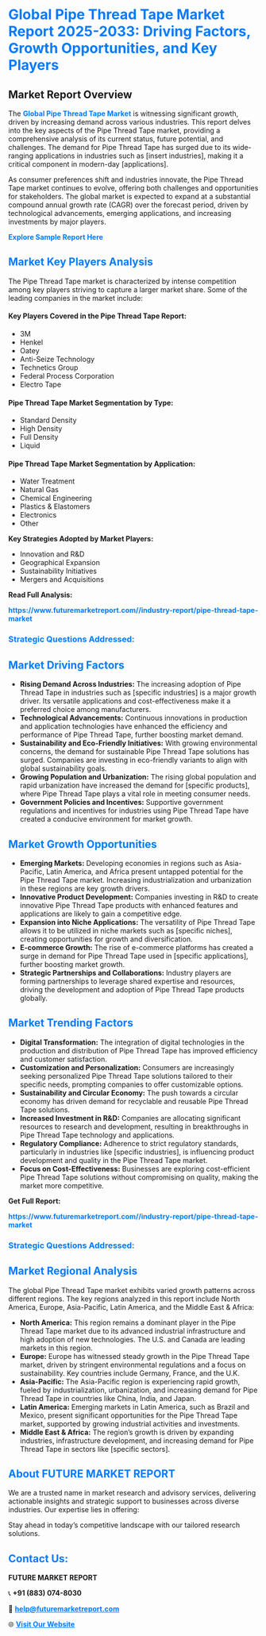 <h1 style="color: #007BFF;">Global Pipe Thread Tape Market Report 2025-2033: Driving Factors, Growth Opportunities, and Key Players</h1>

<section id="overview">
<h2>Market Report Overview</h2>
<p>The <a href="https://www.futuremarketreport.com//industry-report/pipe-thread-tape-market" style="color: #007BFF; text-decoration: none;"><strong>Global Pipe Thread Tape Market</strong></a> is witnessing significant growth, driven by increasing demand across various industries. This report delves into the key aspects of the Pipe Thread Tape market, providing a comprehensive analysis of its current status, future potential, and challenges. The demand for Pipe Thread Tape has surged due to its wide-ranging applications in industries such as [insert industries], making it a critical component in modern-day [applications].</p>
<p>As consumer preferences shift and industries innovate, the Pipe Thread Tape market continues to evolve, offering both challenges and opportunities for stakeholders. The global market is expected to expand at a substantial compound annual growth rate (CAGR) over the forecast period, driven by technological advancements, emerging applications, and increasing investments by major players.</p>
</section>

<section id="overview">
<p><a href="https://www.futuremarketreport.com//request-sample/reportId=49006" style="color: #007BFF; text-decoration: none;"><strong>Explore Sample Report Here</strong></a></p>
</section>

<section id="key-players">
<h2 style="color: #007BFF;">Market Key Players Analysis</h2>
<p>The Pipe Thread Tape market is characterized by intense competition among key players striving to capture a larger market share. Some of the leading companies in the market include:</p>
<h4>Key Players Covered in the Pipe Thread Tape Report:</h4>
<ul><li>3M</li><li>Henkel</li><li>Oatey</li><li>Anti-Seize Technology</li><li>Technetics Group</li><li>Federal Process Corporation</li><li>Electro Tape</li></ul>
<h4>Pipe Thread Tape Market Segmentation by Type:</h4>
<ul><li>Standard Density</li><li>High Density</li><li>Full Density</li><li>Liquid</li></ul>

<h4>Pipe Thread Tape Market Segmentation by Application:</h4>
<ul><li>Water Treatment</li><li>Natural Gas</li><li>Chemical Engineering</li><li>Plastics &amp; Elastomers</li><li>Electronics</li><li>Other</li></ul>
<p><strong>Key Strategies Adopted by Market Players:</strong></p>
<ul>
<li>Innovation and R&D</li>
<li>Geographical Expansion</li>
<li>Sustainability Initiatives</li>
<li>Mergers and Acquisitions</li>
</ul>
</section>

<section>
<p><strong>Read Full Analysis: </strong></p><a href="https://www.futuremarketreport.com//industry-report/pipe-thread-tape-market" style="color: #007BFF; text-decoration: none;"><strong>https://www.futuremarketreport.com//industry-report/pipe-thread-tape-market</strong></a>
<h3 style="color: #007BFF;">Strategic Questions Addressed:</h3>
</section>

<section id="driving-factors">
<h2 style="color: #007BFF;">Market Driving Factors</h2>
<ul>
<li><strong>Rising Demand Across Industries:</strong> The increasing adoption of Pipe Thread Tape in industries such as [specific industries] is a major growth driver. Its versatile applications and cost-effectiveness make it a preferred choice among manufacturers.</li>
<li><strong>Technological Advancements:</strong> Continuous innovations in production and application technologies have enhanced the efficiency and performance of Pipe Thread Tape, further boosting market demand.</li>
<li><strong>Sustainability and Eco-Friendly Initiatives:</strong> With growing environmental concerns, the demand for sustainable Pipe Thread Tape solutions has surged. Companies are investing in eco-friendly variants to align with global sustainability goals.</li>
<li><strong>Growing Population and Urbanization:</strong> The rising global population and rapid urbanization have increased the demand for [specific products], where Pipe Thread Tape plays a vital role in meeting consumer needs.</li>
<li><strong>Government Policies and Incentives:</strong> Supportive government regulations and incentives for industries using Pipe Thread Tape have created a conducive environment for market growth.</li>
</ul>
</section>

<section id="growth-opportunities">
<h2 style="color: #007BFF;">Market Growth Opportunities</h2>
<ul>
<li><strong>Emerging Markets:</strong> Developing economies in regions such as Asia-Pacific, Latin America, and Africa present untapped potential for the Pipe Thread Tape market. Increasing industrialization and urbanization in these regions are key growth drivers.</li>
<li><strong>Innovative Product Development:</strong> Companies investing in R&D to create innovative Pipe Thread Tape products with enhanced features and applications are likely to gain a competitive edge.</li>
<li><strong>Expansion into Niche Applications:</strong> The versatility of Pipe Thread Tape allows it to be utilized in niche markets such as [specific niches], creating opportunities for growth and diversification.</li>
<li><strong>E-commerce Growth:</strong> The rise of e-commerce platforms has created a surge in demand for Pipe Thread Tape used in [specific applications], further boosting market growth.</li>
<li><strong>Strategic Partnerships and Collaborations:</strong> Industry players are forming partnerships to leverage shared expertise and resources, driving the development and adoption of Pipe Thread Tape products globally.</li>
</ul>
</section>

<section id="trending-factors">
<h2 style="color: #007BFF;">Market Trending Factors</h2>
<ul>
<li><strong>Digital Transformation:</strong> The integration of digital technologies in the production and distribution of Pipe Thread Tape has improved efficiency and customer satisfaction.</li>
<li><strong>Customization and Personalization:</strong> Consumers are increasingly seeking personalized Pipe Thread Tape solutions tailored to their specific needs, prompting companies to offer customizable options.</li>
<li><strong>Sustainability and Circular Economy:</strong> The push towards a circular economy has driven demand for recyclable and reusable Pipe Thread Tape solutions.</li>
<li><strong>Increased Investment in R&D:</strong> Companies are allocating significant resources to research and development, resulting in breakthroughs in Pipe Thread Tape technology and applications.</li>
<li><strong>Regulatory Compliance:</strong> Adherence to strict regulatory standards, particularly in industries like [specific industries], is influencing product development and quality in the Pipe Thread Tape market.</li>
<li><strong>Focus on Cost-Effectiveness:</strong> Businesses are exploring cost-efficient Pipe Thread Tape solutions without compromising on quality, making the market more competitive.</li>
</ul>
</section>

<section>
<p><strong>Get Full Report: </strong></p><a href="https://www.futuremarketreport.com//industry-report/pipe-thread-tape-market" style="color: #007BFF; text-decoration: none;"><strong>https://www.futuremarketreport.com//industry-report/pipe-thread-tape-market</strong></a>
<h3 style="color: #007BFF;">Strategic Questions Addressed:</h3>
</section>


<section id="regional-analysis">
<h2 style="color: #007BFF;">Market Regional Analysis</h2>
<p>The global Pipe Thread Tape market exhibits varied growth patterns across different regions. The key regions analyzed in this report include North America, Europe, Asia-Pacific, Latin America, and the Middle East & Africa:</p>
<ul>
<li><strong>North America:</strong> This region remains a dominant player in the Pipe Thread Tape market due to its advanced industrial infrastructure and high adoption of new technologies. The U.S. and Canada are leading markets in this region.</li>
<li><strong>Europe:</strong> Europe has witnessed steady growth in the Pipe Thread Tape market, driven by stringent environmental regulations and a focus on sustainability. Key countries include Germany, France, and the U.K.</li>
<li><strong>Asia-Pacific:</strong> The Asia-Pacific region is experiencing rapid growth, fueled by industrialization, urbanization, and increasing demand for Pipe Thread Tape in countries like China, India, and Japan.</li>
<li><strong>Latin America:</strong> Emerging markets in Latin America, such as Brazil and Mexico, present significant opportunities for the Pipe Thread Tape market, supported by growing industrial activities and investments.</li>
<li><strong>Middle East & Africa:</strong> The region’s growth is driven by expanding industries, infrastructure development, and increasing demand for Pipe Thread Tape in sectors like [specific sectors].</li>
</ul>
</section>

<footer>
<h2 style="color: #007BFF;">About FUTURE MARKET REPORT</h2>
<p>We are a trusted name in market research and advisory services, delivering actionable insights and strategic support to businesses across diverse industries. Our expertise lies in offering:</p>

<p>Stay ahead in today’s competitive landscape with our tailored research solutions.</p>

<h2 style="color: #007BFF;">Contact Us:</h2>
<p><strong>FUTURE MARKET REPORT</strong></p>
<p>📞 <strong>+91 (883) 074-8030</strong></p>
<p>📧 <strong><a href="mailto:help@futuremarketreport.com" style="color: #007BFF;">help@futuremarketreport.com</a></strong></p>
<p>🌐 <strong><a href="https://www.futuremarketreport.com/" style="color: #007BFF;">Visit Our Website</a></strong></p>
</footer>